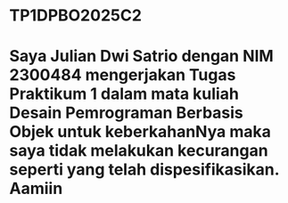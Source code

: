 # TP1DPBO2025C2

# Saya Julian Dwi Satrio dengan NIM 2300484 mengerjakan Tugas Praktikum 1 dalam mata kuliah Desain Pemrograman Berbasis Objek untuk keberkahanNya maka saya tidak melakukan kecurangan seperti yang telah dispesifikasikan. Aamiin
